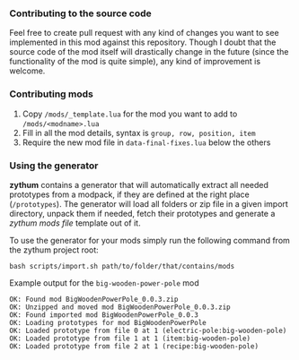 ### Contributing to the source code
Feel free to create pull request with any kind of changes you want to see implemented in this mod against this repository. Though I doubt that the source code of the mod itself will drastically change in the future (since the functionality of the mod is quite simple), any kind of improvement is welcome.

### Contributing mods
1. Copy `/mods/_template.lua` for the mod you want to add to `/mods/<modname>.lua`
2. Fill in all the mod details, syntax is `group, row, position, item`
3. Require the new mod file in `data-final-fixes.lua` below the others

### Using the generator
**zythum** contains a generator that will automatically extract all needed prototypes from a modpack, if they are defined at the right place (`/prototypes`). The generator will load all folders or zip file in a given import directory, unpack them if needed, fetch their prototypes and generate a *zythum mods file* template out of it.

To use the generator for your mods simply run the following command from the zythum project root:
```
bash scripts/import.sh path/to/folder/that/contains/mods
```

Example output for the `big-wooden-power-pole` mod
```
OK: Found mod BigWoodenPowerPole_0.0.3.zip
OK: Unzipped and moved mod BigWoodenPowerPole_0.0.3.zip
OK: Found imported mod BigWoodenPowerPole_0.0.3
OK: Loading prototypes for mod BigWoodenPowerPole
OK: Loaded prototype from file 0 at 1 (electric-pole:big-wooden-pole)
OK: Loaded prototype from file 1 at 1 (item:big-wooden-pole)
OK: Loaded prototype from file 2 at 1 (recipe:big-wooden-pole)
```

